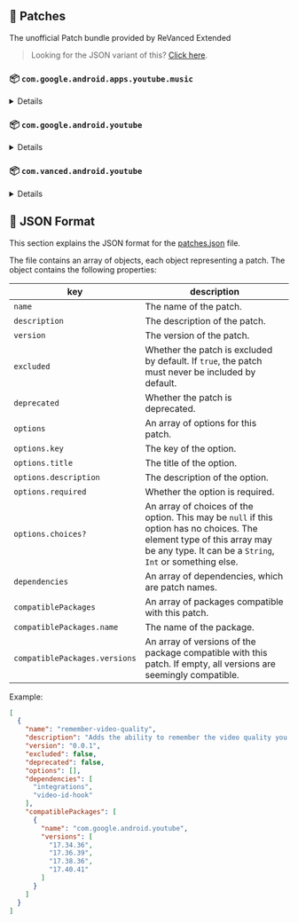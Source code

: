 ## 🧩 Patches

The unofficial Patch bundle provided by ReVanced Extended

> Looking for the JSON variant of this? [Click here](patches.json).

### 📦 `com.google.android.apps.youtube.music`
<details>

| 💊 Patch | 📜 Description | 🏹 Target Version |
|:--------:|:--------------:|:-----------------:|
| `minimized-playback-music` | Enables minimized playback on Kids music. | 5.29.52 |
| `tasteBuilder-remover` | Removes the "Tell us which artists you like" card from the home screen. | 5.29.52 |
| `hide-get-premium` | Removes all "Get Premium" evidences from the avatar menu. | 5.29.52 |
| `custom-branding-music-red` | Changes the YouTube Music launcher icon to your choice (defaults to ReVanced Red). | all |
| `custom-branding-music-revancify` | Changes the YouTube Music launcher icon to your choice (Revancify). | all |
| `compact-header` | Hides the music category bar at the top of the homepage. | 5.29.52 |
| `upgrade-button-remover` | Removes the upgrade tab from the pivot bar. | 5.29.52 |
| `background-play` | Enables playing music in the background. | 5.29.52 |
| `music-microg-support` | Allows YouTube Music ReVanced to run without root and under a different package name. | 5.29.52 |
| `custom-package-name-music` | Allows ReVanced Extended Music to run under a different package name than ReVanced Music (NON-ROOT users only!). | 5.29.52 |
| `music-video-ads` | Removes ads in the music player. | 5.29.52 |
| `codecs-unlock` | Adds more audio codec options. The new audio codecs usually result in better audio quality. | 5.29.52 |
| `exclusive-audio-playback` | Enables the option to play music without video. | 5.29.52 |
| `tablet-mode` | Unlocks landscape mode. | 5.29.52 |
| `black-navbar` | Sets the navigation bar color to black. | 5.29.52 |
</details>

### 📦 `com.google.android.youtube`
<details>

| 💊 Patch | 📜 Description | 🏹 Target Version |
|:--------:|:--------------:|:-----------------:|
| `swipe-controls` | Adds volume and brightness swipe controls. | 17.40.41 |
| `overlay-buttons` | Add overlay buttons for YouTube - copy, copy with timestamp, repeat, download. | 17.40.41 |
| `overlay-buttons-alternative-icon` | Use alternative Icons for the overlay buttons. | 17.40.41 |
| `seekbar-tapping` | Enables tap-to-seek on the seekbar of the video player. | 17.40.41 |
| `disable-create-button` | Hides the create button in the navigation bar. | 17.40.41 |
| `hide-cast-button` | Hides the cast button in the video player. | all |
| `return-youtube-dislike` | Shows the dislike count of videos using the Return YouTube Dislike API. | 17.40.41 |
| `hide-autoplay-button` | Hides the autoplay button in the video player. | 17.40.41 |
| `hide-captions-button` | Hides the captions button in the video player. | 17.40.41 |
| `disable-startup-shorts-player` | Disables playing YouTube Shorts when launching YouTube. | 17.40.41 |
| `custom-branding-icon-red` | Changes the YouTube launcher icon to your choice (defaults to ReVanced Red). | all |
| `custom-branding-icon-blue` | Changes the YouTube launcher icon to your choice (ReVanced Blue). | all |
| `custom-branding-icon-revancify` | Changes the YouTube launcher icon to your choice (Revancify). | all |
| `custom-branding-name` | Changes the YouTube launcher name to your choice (defaults to ReVanced Extended). | all |
| `amoled` | Enables pure black theme. | all |
| `materialyou` | Enables MaterialYou theme for Android 12+. | all |
| `remove-playerbutton-background` | Disable Player Button Overlay Background. | all |
| `hide-pip-notification` | Disable pip notification when you first launch pip mode. | 17.40.41 |
| `hide-time-and-seekbar` | Hides progress bar and time counter on videos. | 17.40.41 |
| `extended` | Add ReVanced Extended Features. | 17.40.41 |
| `old-quality-layout` | Enables the original quality flyout menu. | 17.40.41 |
| `hide-shorts-button` | Hides the shorts button on the navigation bar. | 17.40.41 |
| `hide-watermark` | Hides creator's watermarks on videos. | 17.40.41 |
| `hide-email-address` | Hides the email address in the account switcher. | 17.40.41 |
| `sponsorblock` | Integrate SponsorBlock. | 17.40.41 |
| `enable-wide-searchbar` | Replaces the search icon with a wide search bar. This will hide the YouTube logo when active. | 17.40.41 |
| `tablet-mini-player` | Enables the tablet mini player layout. | 17.40.41 |
| `disable-auto-captions` | Disable forced captions from being automatically enabled. | 17.40.41 |
| `minimized-playback` | Enables minimized and background playback. | 17.40.41 |
| `client-spoof` | Spoofs the YouTube or Vanced client to prevent playback issues. | all |
| `client-spoof-v2` | Spoof the YouTube client version to prevent fullscreen rotation issue. | 17.40.41 |
| `translations` | Add Crowdin Translations. | all |
| `custom-video-buffer` | Lets you change the buffers of videos. | 17.40.41 |
| `always-autorepeat` | Always repeats the playing video again. | 17.40.41 |
| `microg-support` | Allows YouTube ReVanced to run without root and under a different package name with Vanced MicroG. | 17.40.41 |
| `custom-package-name` | Allows ReVanced Extended to run under a different package name than ReVanced (NON-ROOT users only!). | 17.40.41 |
| `settings` | Adds settings for ReVanced to YouTube. | all |
| `custom-playback-speed` | Adds more video playback speed options. | 17.40.41 |
| `hdr-auto-brightness` | Makes the brightness of HDR videos follow the system default. | 17.40.41 |
| `hide-button-container` | Removes button container. | 17.40.41 |
| `inapp-browser` | Use an external browser to open the url. | 17.40.41 |
| `parse-uri-redirect` | Follow direct links, bypassing youtube.com/redirect. | 17.40.41 |
| `hide-my-mix` | Remove My Mix from home feed and video player. | 17.40.41 |
| `optimize-resource` | Optimize resources to make your app lightweight, Add missing translations to YouTube. | all |
| `remember-video-quality` | Adds the ability to remember the video quality you chose in the video quality flyout. | 17.40.41 |
| `default-video-speed` | Adds the ability to set default video speed. | 17.40.41 |
| `video-ads` | Removes ads in the video player. | 17.40.41 |
| `general-ads` | Removes general ads. | 17.40.41 |
| `hide-infocard-suggestions` | Hides infocards in videos. | 17.40.41 |
</details>

### 📦 `com.vanced.android.youtube`
<details>

| 💊 Patch | 📜 Description | 🏹 Target Version |
|:--------:|:--------------:|:-----------------:|
| `client-spoof` | Spoofs the YouTube or Vanced client to prevent playback issues. | all |
</details>



## 📝 JSON Format

This section explains the JSON format for the [patches.json](patches.json) file.

The file contains an array of objects, each object representing a patch. The object contains the following properties:

| key                           | description                                                                                                                                                                           |
|-------------------------------|---------------------------------------------------------------------------------------------------------------------------------------------------------------------------------------|
| `name`                        | The name of the patch.                                                                                                                                                                |
| `description`                 | The description of the patch.                                                                                                                                                         |
| `version`                     | The version of the patch.                                                                                                                                                             |
| `excluded`                    | Whether the patch is excluded by default. If `true`, the patch must never be included by default.                                                                                     |
| `deprecated`                  | Whether the patch is deprecated.                                                                                                                                                      |
| `options`                     | An array of options for this patch.                                                                                                                                                   |
| `options.key`                 | The key of the option.                                                                                                                                                                |
| `options.title`               | The title of the option.                                                                                                                                                              |
| `options.description`         | The description of the option.                                                                                                                                                        |
| `options.required`            | Whether the option is required.                                                                                                                                                       |
| `options.choices?`            | An array of choices of the option. This may be `null` if this option has no choices. The element type of this array may be any type. It can be a `String`, `Int` or something else.   |
| `dependencies`                | An array of dependencies, which are patch names.                                                                                                                                      |
| `compatiblePackages`          | An array of packages compatible with this patch.                                                                                                                                      |
| `compatiblePackages.name`     | The name of the package.                                                                                                                                                              |
| `compatiblePackages.versions` | An array of versions of the package compatible with this patch. If empty, all versions are seemingly compatible.                                                                      |

Example:

```json
[
  {
    "name": "remember-video-quality",
    "description": "Adds the ability to remember the video quality you chose in the video quality flyout.",
    "version": "0.0.1",
    "excluded": false,
    "deprecated": false,
    "options": [],
    "dependencies": [
      "integrations",
      "video-id-hook"
    ],
    "compatiblePackages": [
      {
        "name": "com.google.android.youtube",
        "versions": [
          "17.34.36",
          "17.36.39",
          "17.38.36",
          "17.40.41"
        ]
      }
    ]
  }
]
```